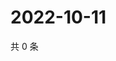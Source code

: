 # 2022-10-11

共 0 条

<!-- BEGIN WEIBO -->
<!-- 最后更新时间 Tue Oct 11 2022 21:44:39 GMT+0800 (China Standard Time) -->

<!-- END WEIBO -->

